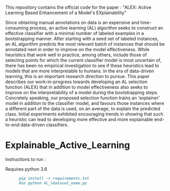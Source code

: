 This repository contains the official code for the paper : "ALEX: Active Learning Based Enhancement of a Model's EXplainability"

Since obtaining manual annotations on data is an expensive and time-consuming process, an active learning (AL) algorithm seeks to construct an effective classifier with a minimal number of labeled examples in a bootstrapping manner. After starting with a seed set of labeled instances, an AL algorithm predicts the most relevant batch of instances that should be annotated next in order to improve on the model effectiveness. While heuristics that work well in practice, among others, include those of selecting points for which the current classifier model is most uncertain of, there has been no empirical investigation to see if these heuristics lead to models that are more interpretable to humans. In the era of data-driven learning, this is an important research direction to pursue. This paper describes our work-in-progress towards developing an AL selection function (ALEX) that in addition to model effectiveness also seeks to improve on the interpretability of a model during the bootstrapping steps. Concretely speaking, our proposed selection function trains an 'explainer' model in addition to the classifier model, and favours those instances where a different part of the data is used, on an average, to explain the predicted class. Initial experiments exhibited encouraging trends in showing that such a heuristic can lead to developing more effective and more explainable end-to-end data-driven classifiers. 

# Explainable_Active_Learning

Instructions to run :

Requires python 3.6

```markdown
      pip install -r requirements.txt
      Run python AL_%dataset_name.py
```
